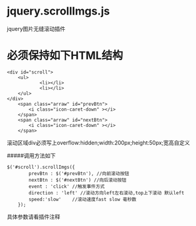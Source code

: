 jquery.scrollImgs.js
====================

jquery图片无缝滚动插件


必须保持如下HTML结构
==================
   	<div id="scroll">
   		<ul>
    			<li></li>
    			<li></li>
   		</ul>
   	</div>
 		<span class="arraw" id="prevBtn">
 			<i class="icon-caret-down" ></i>
 		</span>
 		<span class="arraw" id="nextBtn">
 			<i class="icon-caret-down" ></i>
 		</span>		

滚动区域div必须写上overflow:hidden;width:200px;height:50px;宽高自定义

#####调用方法如下

   	$('#scroll').scrollImgs({
 	    	prevBtn : $('#prevBtn'), //向前滚动按钮
 	    	nextBtn : $('#nextBtn') //向后滚动按钮
  			event : 'click' //触发事件方式
  			direction : 'left' //滚动方向left左右滚动,top上下滚动 默认left
  			speed:'slow'	//滚动速度fast slow 毫秒数
 	    });
 	    
 
具体参数请看插件注释
